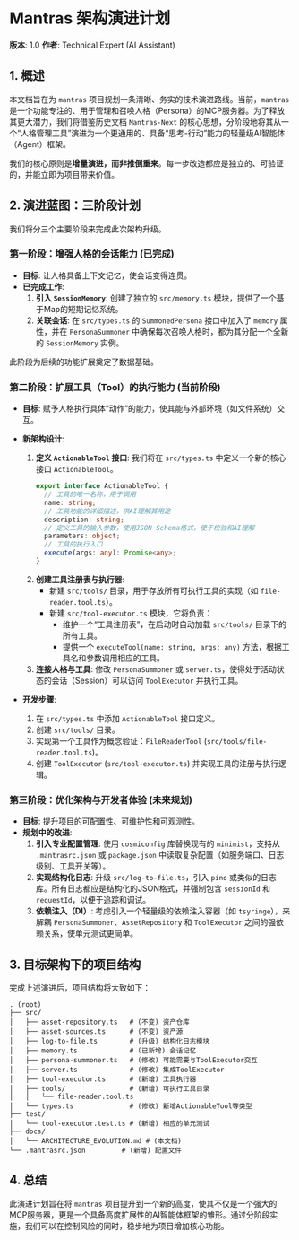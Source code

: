 # Mantras 架构演进计划

**版本**: 1.0
**作者**: Technical Expert (AI Assistant)

## 1. 概述

本文档旨在为 `mantras` 项目规划一条清晰、务实的技术演进路线。当前，`mantras` 是一个功能专注的、用于管理和召唤人格（Persona）的MCP服务器。为了释放其更大潜力，我们将借鉴历史文档 `Mantras-Next` 的核心思想，分阶段地将其从一个“人格管理工具”演进为一个更通用的、具备“思考-行动”能力的轻量级AI智能体（Agent）框架。

我们的核心原则是**增量演进，而非推倒重来**。每一步改造都应是独立的、可验证的，并能立即为项目带来价值。

## 2. 演进蓝图：三阶段计划

我们将分三个主要阶段来完成此次架构升级。

### **第一阶段：增强人格的会话能力 (已完成)**

- **目标**: 让人格具备上下文记忆，使会话变得连贯。
- **已完成工作**:
  1.  **引入 `SessionMemory`**: 创建了独立的 `src/memory.ts` 模块，提供了一个基于Map的短期记忆系统。
  2.  **关联会话**: 在 `src/types.ts` 的 `SummonedPersona` 接口中加入了 `memory` 属性，并在 `PersonaSummoner` 中确保每次召唤人格时，都为其分配一个全新的 `SessionMemory` 实例。

此阶段为后续的功能扩展奠定了数据基础。

### **第二阶段：扩展工具（Tool）的执行能力 (当前阶段)**

- **目标**: 赋予人格执行具体“动作”的能力，使其能与外部环境（如文件系统）交互。
- **新架构设计**:
  1.  **定义 `ActionableTool` 接口**: 我们将在 `src/types.ts` 中定义一个新的核心接口 `ActionableTool`。
      ```typescript
      export interface ActionableTool {
        // 工具的唯一名称，用于调用
        name: string;
        // 工具功能的详细描述，供AI理解其用途
        description: string;
        // 定义工具的输入参数，使用JSON Schema格式，便于校验和AI理解
        parameters: object; 
        // 工具的执行入口
        execute(args: any): Promise<any>;
      }
      ```
  2.  **创建工具注册表与执行器**: 
      - 新建 `src/tools/` 目录，用于存放所有可执行工具的实现（如 `file-reader.tool.ts`）。
      - 新建 `src/tool-executor.ts` 模块，它将负责：
        - 维护一个“工具注册表”，在启动时自动加载 `src/tools/` 目录下的所有工具。
        - 提供一个 `executeTool(name: string, args: any)` 方法，根据工具名和参数调用相应的工具。
  3.  **连接人格与工具**: 修改 `PersonaSummoner` 或 `server.ts`，使得处于活动状态的会话（Session）可以访问 `ToolExecutor` 并执行工具。

- **开发步骤**:
  1.  在 `src/types.ts` 中添加 `ActionableTool` 接口定义。
  2.  创建 `src/tools/` 目录。
  3.  实现第一个工具作为概念验证：`FileReaderTool` (`src/tools/file-reader.tool.ts`)。
  4.  创建 `ToolExecutor` (`src/tool-executor.ts`) 并实现工具的注册与执行逻辑。

### **第三阶段：优化架构与开发者体验 (未来规划)**

- **目标**: 提升项目的可配置性、可维护性和可观测性。
- **规划中的改进**:
  1.  **引入专业配置管理**: 使用 `cosmiconfig` 库替换现有的 `minimist`，支持从 `.mantrasrc.json` 或 `package.json` 中读取复杂配置（如服务端口、日志级别、工具开关等）。
  2.  **实现结构化日志**: 升级 `src/log-to-file.ts`，引入 `pino` 或类似的日志库。所有日志都应是结构化的JSON格式，并强制包含 `sessionId` 和 `requestId`，以便于追踪和调试。
  3.  **依赖注入（DI）**: 考虑引入一个轻量级的依赖注入容器（如 `tsyringe`），来解耦 `PersonaSummoner`、`AssetRepository` 和 `ToolExecutor` 之间的强依赖关系，使单元测试更简单。

## 3. 目标架构下的项目结构

完成上述演进后，项目结构将大致如下：

```
. (root)
├── src/
│   ├── asset-repository.ts   # (不变) 资产仓库
│   ├── asset-sources.ts      # (不变) 资产源
│   ├── log-to-file.ts        # (升级) 结构化日志模块
│   ├── memory.ts             # (已新增) 会话记忆
│   ├── persona-summoner.ts   # (修改) 可能需要与ToolExecutor交互
│   ├── server.ts             # (修改) 集成ToolExecutor
│   ├── tool-executor.ts      # (新增) 工具执行器
│   ├── tools/                # (新增) 可执行工具目录
│   │   └── file-reader.tool.ts
│   └── types.ts              # (修改) 新增ActionableTool等类型
├── test/
│   └── tool-executor.test.ts # (新增) 相应的单元测试
├── docs/
│   └── ARCHITECTURE_EVOLUTION.md # (本文档)
└── .mantrasrc.json         # (新增) 配置文件
```

## 4. 总结

此演进计划旨在将 `mantras` 项目提升到一个新的高度，使其不仅是一个强大的MCP服务器，更是一个具备高度扩展性的AI智能体框架的雏形。通过分阶段实施，我们可以在控制风险的同时，稳步地为项目增加核心功能。
